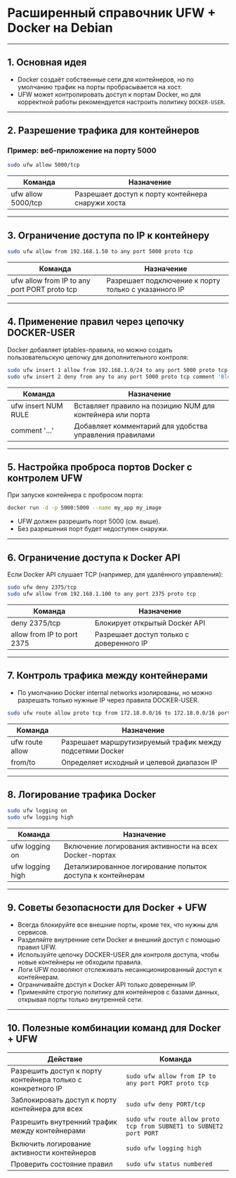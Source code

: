 # Расширенный справочник UFW + Docker на Debian

---

## 1. Основная идея

- Docker создаёт собственные сети для контейнеров, но по умолчанию трафик на порты пробрасывается на хост.  
- UFW может контролировать доступ к портам Docker, но для корректной работы рекомендуется настроить политику `DOCKER-USER`.

---

## 2. Разрешение трафика для контейнеров

### Пример: веб-приложение на порту 5000

```bash
sudo ufw allow 5000/tcp
```

| Команда | Назначение |
|---------|------------|
| ufw allow 5000/tcp | Разрешает доступ к порту контейнера снаружи хоста |

---

## 3. Ограничение доступа по IP к контейнеру

```bash
sudo ufw allow from 192.168.1.50 to any port 5000 proto tcp
```

| Команда | Назначение |
|---------|------------|
| ufw allow from IP to any port PORT proto tcp | Разрешает подключение к порту только с указанного IP |

---

## 4. Применение правил через цепочку DOCKER-USER

Docker добавляет iptables-правила, но можно создать пользовательскую цепочку для дополнительного контроля:

```bash
sudo ufw insert 1 allow from 192.168.1.0/24 to any port 5000 proto tcp comment 'Allow internal network'
sudo ufw insert 2 deny from any to any port 5000 proto tcp comment 'Block external access'
```

| Команда | Назначение |
|---------|------------|
| ufw insert NUM RULE | Вставляет правило на позицию NUM для контейнера или порта |
| comment '...' | Добавляет комментарий для удобства управления правилами |

---

## 5. Настройка проброса портов Docker с контролем UFW

При запуске контейнера с пробросом порта:

```bash
docker run -d -p 5000:5000 --name my_app my_image
```

- UFW должен разрешить порт 5000 (см. выше).  
- Без разрешения порт будет недоступен снаружи.

---

## 6. Ограничение доступа к Docker API

Если Docker API слушает TCP (например, для удалённого управления):

```bash
sudo ufw deny 2375/tcp
sudo ufw allow from 192.168.1.100 to any port 2375 proto tcp
```

| Команда | Назначение |
|---------|------------|
| deny 2375/tcp | Блокирует открытый Docker API |
| allow from IP to port 2375 | Разрешает доступ только с доверенного IP |

---

## 7. Контроль трафика между контейнерами

- По умолчанию Docker internal networks изолированы, но можно разрешать только нужные IP через правила DOCKER-USER.  

```bash
sudo ufw route allow proto tcp from 172.18.0.0/16 to 172.18.0.0/16 port 3306
```

| Команда | Назначение |
|---------|------------|
| ufw route allow | Разрешает маршрутизируемый трафик между подсетями Docker |
| from/to | Определяет исходный и целевой диапазон IP |

---

## 8. Логирование трафика Docker

```bash
sudo ufw logging on
sudo ufw logging high
```

| Команда | Назначение |
|---------|------------|
| ufw logging on | Включение логирования активности на всех Docker-портах |
| ufw logging high | Детализированное логирование попыток доступа к контейнерам |

---

## 9. Советы безопасности для Docker + UFW

- Всегда блокируйте все внешние порты, кроме тех, что нужны для сервисов.  
- Разделяйте внутренние сети Docker и внешний доступ с помощью правил UFW.  
- Используйте цепочку DOCKER-USER для контроля доступа, чтобы новые контейнеры не обходили правила.  
- Логи UFW позволяют отслеживать несанкционированный доступ к контейнерам.  
- Ограничивайте доступ к Docker API только доверенным IP.  
- Применяйте строгую политику для контейнеров с базами данных, открывая порты только внутренней сети.

---

## 10. Полезные комбинации команд для Docker + UFW

| Действие | Команда |
|-----------|---------|
| Разрешить доступ к порту контейнера только с конкретного IP | `sudo ufw allow from IP to any port PORT proto tcp` |
| Заблокировать доступ к порту контейнера для всех | `sudo ufw deny PORT/tcp` |
| Разрешить внутренний трафик между контейнерами | `sudo ufw route allow proto tcp from SUBNET1 to SUBNET2 port PORT` |
| Включить логирование активности контейнеров | `sudo ufw logging high` |
| Проверить состояние правил | `sudo ufw status numbered` |

